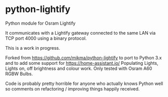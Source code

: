 python-lightify
===============

Python module for Osram Lightify

It communicates with a Lightify gateway connected to the same LAN via
TCP port 4000 using a binary protocol.

This is a work in progress.

Forked from https://github.com/mikma/python-lightify to port to Python 3.x and to add some support for https://home-assistant.io/
Populating Lights, Lights on, off brightness and colour work. Only tested with Osram A60 RGBW Bulbs.

Code is probably pretty horrible for anyone who actually knows Python well so comments on refactoring / improving things happily received.
